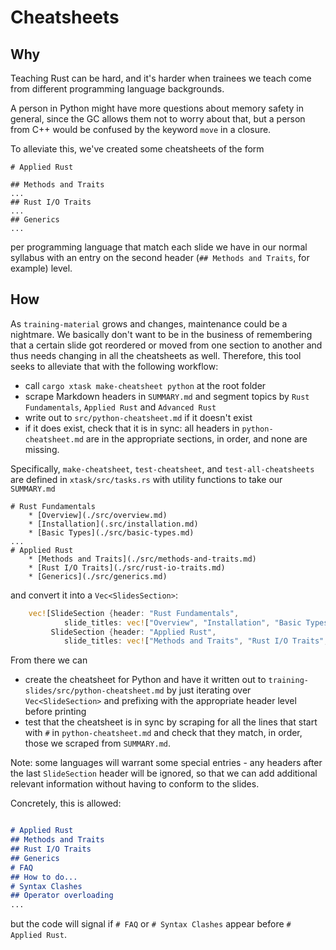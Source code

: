 # Cheatsheets

## Why

Teaching Rust can be hard, and it's harder when trainees we teach come from different programming language backgrounds.

A person in Python might have more questions about memory safety in general, since the GC allows them not to worry about that, but a person from C++ would be confused by the keyword `move` in a closure.

To alleviate this, we've created some cheatsheets of the form

```
# Applied Rust

## Methods and Traits
...
## Rust I/O Traits
...
## Generics
...
```

per programming language that match each slide we have in our normal syllabus with an entry on the second header (`## Methods and Traits`, for example) level.

## How

As `training-material` grows and changes, maintenance could be a nightmare. We basically don't want to be in the business of remembering that a certain slide got reordered or moved from one section to another and thus needs changing in all the cheatsheets as well. Therefore, this tool seeks to alleviate that with the following workflow:

* call `cargo xtask make-cheatsheet python` at the root folder
* scrape Markdown headers in `SUMMARY.md` and segment topics by `Rust Fundamentals`, `Applied Rust` and `Advanced Rust`
* write out to `src/python-cheatsheet.md` if it doesn't exist
* if it does exist, check that it is in sync: all headers in `python-cheatsheet.md` are in the appropriate sections, in order, and none are missing.

Specifically, `make-cheatsheet`, `test-cheatsheet`, and `test-all-cheatsheets` are defined in `xtask/src/tasks.rs` with utility functions to take our `SUMMARY.md`

```
# Rust Fundamentals
    * [Overview](./src/overview.md)
    * [Installation](.src/installation.md)
    * [Basic Types](./src/basic-types.md)
...
# Applied Rust
    * [Methods and Traits](./src/methods-and-traits.md)
    * [Rust I/O Traits](./src/rust-io-traits.md)
    * [Generics](./src/generics.md)
```

and convert it into a `Vec<SlidesSection>`:

```rust
    vec![SlideSection {header: "Rust Fundamentals",
            slide_titles: vec!["Overview", "Installation", "Basic Types"]},
         SlideSection {header: "Applied Rust",
            slide_titles: vec!["Methods and Traits", "Rust I/O Traits", "Generics"]}]
```

From there we can

* create the cheatsheet for Python and have it written out to `training-slides/src/python-cheatsheet.md` by just iterating over `Vec<SlideSection>` and prefixing with the appropriate header level before printing
* test that the cheatsheet is in sync by scraping for all the lines that start with `#` in `python-cheatsheet.md` and check that they match, in order, those we scraped from `SUMMARY.md`.

Note: some languages will warrant some special entries - any headers after the last `SlideSection` header will be ignored,
so that we can add additional relevant information without having to conform to the slides.

Concretely, this is allowed:

```md

# Applied Rust
## Methods and Traits
## Rust I/O Traits
## Generics
# FAQ
## How to do...
# Syntax Clashes
## Operator overloading
...
```

but the code will signal if `# FAQ` or `# Syntax Clashes` appear before `# Applied Rust`.

